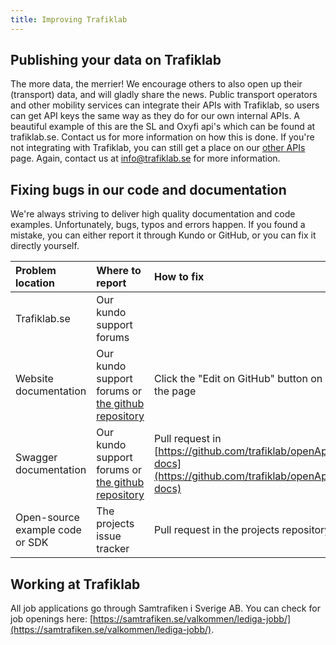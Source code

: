 ```yaml
---
title: Improving Trafiklab
---
```


## Publishing your data on Trafiklab

The more data, the merrier! We encourage others to also open up their (transport) data, and will gladly share the
news. Public transport operators and other mobility services can integrate their APIs with Trafiklab, so users can get
API keys the same way as they do for our own internal APIs. A beautiful example of this are the SL and Oxyfi api's which
can be found at trafiklab.se. Contact us for more information on how this is done. If you're not integrating with
Trafiklab, you can still get a place on our [other APIs](https://www.trafiklab.se/apis/ovriga) page. Again, contact us at
info@trafiklab.se for more information.

## Fixing bugs in our code and documentation

We're always striving to deliver high quality documentation and code examples. Unfortunately, bugs, typos and errors
happen. If you found a mistake, you can either report it through Kundo or GitHub, or you can fix it directly yourself.

| Problem location | Where to report | How to fix |
| :--- | :--- | :--- |
| Trafiklab.se | Our kundo support forums |  |
| Website documentation | Our kundo support forums or [the github repository](https://github.com/trafiklab/trafiklab.se) | Click the "Edit on GitHub" button on the page |
| Swagger documentation | Our kundo support forums or [the github repository](https://github.com/trafiklab/openApi-docs) | Pull request in [https://github.com/trafiklab/openApi-docs](https://github.com/trafiklab/openApi-docs) |
| Open-source example code or SDK | The projects issue tracker | Pull request in the projects repository |

## Working at Trafiklab

All job applications go through Samtrafiken i Sverige AB. You can check for job openings
here: [https://samtrafiken.se/valkommen/lediga-jobb/](https://samtrafiken.se/valkommen/lediga-jobb/).
